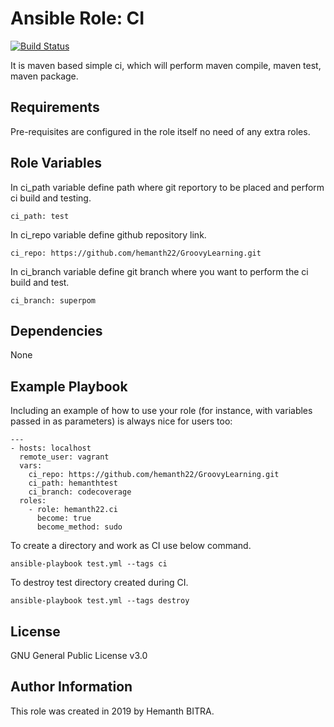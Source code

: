 Ansible Role: CI
=========
[![Build Status](https://travis-ci.org/hemanth22/ansible-role-ci.svg?branch=master)](https://travis-ci.org/hemanth22/ansible-role-ci)

It is maven based simple ci, which will perform maven compile, maven test, maven package.

Requirements
------------

Pre-requisites are configured in the role itself no need of any extra roles.

Role Variables
--------------

In ci_path variable define path where git reportory to be placed and perform ci build and testing.
```
ci_path: test
```

In ci_repo variable define github repository link.
```
ci_repo: https://github.com/hemanth22/GroovyLearning.git
```
In ci_branch variable define git branch where you want to perform the ci build and test.

```
ci_branch: superpom
```

Dependencies
------------

None

Example Playbook
----------------

Including an example of how to use your role (for instance, with variables passed in as parameters) is always nice for users too:

```
---
- hosts: localhost
  remote_user: vagrant
  vars:
    ci_repo: https://github.com/hemanth22/GroovyLearning.git
    ci_path: hemanthtest
    ci_branch: codecoverage
  roles:
    - role: hemanth22.ci
      become: true
      become_method: sudo
```

To create a directory and work as CI use below command.
```
ansible-playbook test.yml --tags ci
```
To destroy test directory created during CI.
```
ansible-playbook test.yml --tags destroy
```
License
-------

GNU General Public License v3.0

Author Information
------------------

This role was created in 2019 by Hemanth BITRA.
